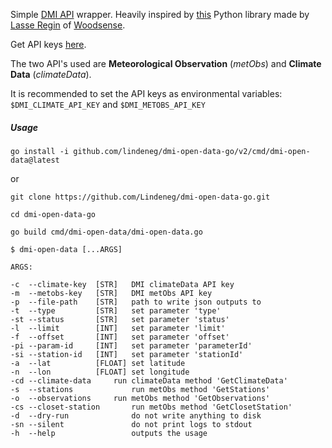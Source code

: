 
Simple [DMI API](https://confluence.govcloud.dk/display/FDAPI/Danish+Meteorological+Institute+-+Open+Data) wrapper. Heavily inspired by [this](https://github.com/LasseRegin/dmi-open-data) Python library made by [Lasse Regin](https://github.com/LasseRegin) of [Woodsense](https://en.woodsense.dk/).

Get API keys [here](https://confluence.govcloud.dk/pages/viewpage.action?pageId=26476690).

The two API's used are **Meteorological Observation** (*metObs*) and **Climate Data** (*climateData*).

It is recommended to set the API keys as environmental variables:
`$DMI_CLIMATE_API_KEY` and `$DMI_METOBS_API_KEY`


##### Usage

`go install -i github.com/lindeneg/dmi-open-data-go/v2/cmd/dmi-open-data@latest`

or

```
git clone https://github.com/Lindeneg/dmi-open-data-go.git

cd dmi-open-data-go

go build cmd/dmi-open-data/dmi-open-data.go
```

```
$ dmi-open-data [...ARGS]

ARGS:

-c  --climate-key  [STR]   DMI climateData API key
-m  --metobs-key   [STR]   DMI metObs API key
-p  --file-path    [STR]   path to write json outputs to
-t  --type         [STR]   set parameter 'type'
-st --status       [STR]   set parameter 'status'
-l  --limit        [INT]   set parameter 'limit'
-f  --offset       [INT]   set parameter 'offset'
-pi --param-id     [INT]   set parameter 'parameterId'
-si --station-id   [INT]   set parameter 'stationId'
-a  --lat          [FLOAT] set latitude
-n  --lon          [FLOAT] set longitude
-cd --climate-data 	   run climateData method 'GetClimateData'
-s  --stations 	           run metObs method 'GetStations'
-o  --observations 	   run metObs method 'GetObservations'
-cs --closet-station 	   run metObs method 'GetClosetStation'
-d  --dry-run 	           do not write anything to disk
-sn --silent 	           do not print logs to stdout
-h  --help                 outputs the usage
```